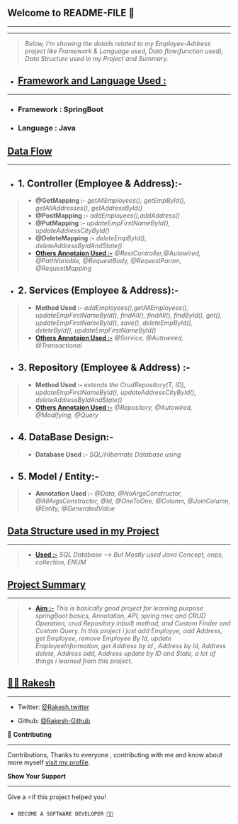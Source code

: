 
## **Welcome to README-FILE 👋**
___
___



> *Below, I'm showing the details related to my Employee-Address project like Framework & Language used, Data flow(function used), Data Structure used in my Project and Summary.*

-  ## [**Framework and Language Used :**](#heading-ids) ##
___
- ### Framework :  **SpringBoot**
- ### Language : **Java**


## [**Data Flow**](#heading-ids) ##
___
- ## 1. **Controller (Employee & Address):-** ##
> - **@GetMapping :-**  *getAllEmployees(), getEmpById(), getAllAddresses(), getAddressById()*
> - **@PostMapping :-** *addEmployees(),addAddress()*
> - **@PutMapping :-** *updateEmpFirstNameById(), updateAddressCityById()*
> - **@DeleteMapping :-** *deleteEmpById(), deleteAddressByIdAndState()*
> - **[Others Annotaion Used :-](#heading-ids)** *@RestController,@Autowired, @PathVariable, @RequestBody, @RequestParam, @RequestMapping*

- ## 2. **Services (Employee & Address):-** ##
> - **Method Used :-**  *addEmployees(),getAllEmployees(), updateEmpFirstNameById(), findAll(), findAll(), findById(), get(), updateEmpFirstNameById(), save(), deleteEmpById(), deleteById(), updateEmpFirstNameById()*
> - **[Others Annotaion Used :-](#heading-ids)** *@Service, @Autowired, @Transactional*

- ## 3. **Repository (Employee & Address) :-** ##
> - **Method Used :-**  *extends the CrudRepository(T, ID), updateEmpFirstNameById(), updateAddressCityById(), deleteAddressByIdAndState()*
> - **[Others Annotaion Used :-](#heading-ids)** *@Repository, @Autowired, @Modifying, @Query*

- ## 4. **DataBase Design:-** ##
> - **Database Used :-**  *SQL/Hibernate Database using*


- ## 5. **Model / Entity:-** ##
> - **Annotation Used :-**  *@Data, @NoArgsConstructor, @AllArgsConstructor, @Id, @OneToOne, @Column, @JoinColumn, @Entity, @GeneratedValue*

## [**Data Structure used in my Project**](#heading-ids) ##
____
> - **[Used :-](#heading-ids)** *SQL Database --> But Mostly used Java Concept, oops, collection, ENUM*

## [**Project Summary**](#heading-ids) ##
____
> - **[Aim :-](#heading-ids)** *This is basically good project for learning purpose springBoot basics, Annotation, API, spring mvc and CRUD Operation, crud Repository inbuilt method, and Custom Finder and Custom Query. In this project i just add Employye, add Address, get Employee, remove Employee By Id, update EmployeeInformation, get Address by id , Address by id, Address delete, Address add, Address update by ID and State, a lot of things i learned from this project.*

## **[👨‍💻 Rakesh](#heading-ids)** ##
____

- Twitter: [@Rakesh.twitter](https://twitter.com/RakeshChau144)

- Github: [@Rakesh-Github](https://github.com/rakeshchau144)


🤝 **Contributing**
___
Contributions, Thanks to everyone , contributing with me and know about more myself [visit my profile](https://www.instagram.com/rakeshchaudhary_07/).

**Show Your Support**
___
Give a ⭐if this project helped you!

- ```bash
  BECOME A SOFTWARE DEVELOPER 👩‍💻

<!-- Here something icon -->




